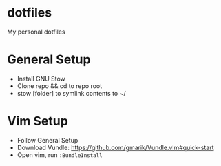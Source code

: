dotfiles
===

My personal dotfiles

General Setup
====
 - Install GNU Stow
 - Clone repo && cd to repo root
 - stow [folder] to symlink contents to ~/

Vim Setup
====
 - Follow General Setup
 - Download Vundle: https://github.com/gmarik/Vundle.vim#quick-start
 - Open vim, run ```:BundleInstall```
